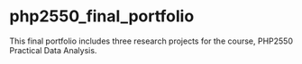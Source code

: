 # php2550_final_portfolio
This final portfolio includes three research projects for the course, PHP2550 Practical Data Analysis. 
